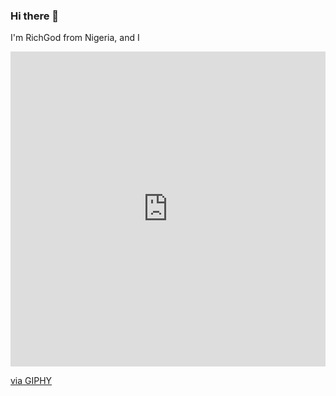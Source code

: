 ### Hi there 👋

I'm RichGod from Nigeria, and I 

<div style="width:100%;height:0;padding-bottom:100%;position:relative;">
  <iframe src="https://giphy.com/embed/jdPMeyv9rn0hZHh8n9" width="100%" height="100%" style="position:absolute" frameBorder="0" class="giphy-embed" allowFullScreen>   </iframe>
  </div>
  <p><a href="https://giphy.com/stickers/coding-programmer-ngoding-jdPMeyv9rn0hZHh8n9">via GIPHY</a></p>

<!--
**RichGod93/RichGod93** is a ✨ _special_ ✨ repository because its `README.md` (this file) appears on your GitHub profile.

Here are some ideas to get you started:

- 🔭 I’m currently working on ...
- 🌱 I’m currently learning ...
- 👯 I’m looking to collaborate on ...
- 🤔 I’m looking for help with ...
- 💬 Ask me about ...
- 📫 How to reach me: ...
- 😄 Pronouns: ...
- ⚡ Fun fact: ...
-->
